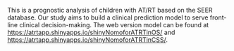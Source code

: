 This is a prognostic analysis of children with AT/RT based on the SEER database.  Our study aims to build a clinical prediction model to serve front-line clinical decision-making.  The web version model can be found at https://atrtapp.shinyapps.io/shinyNomoforATRTinOS/ and https://atrtapp.shinyapps.io/shinyNomoforATRTinCSS/.
